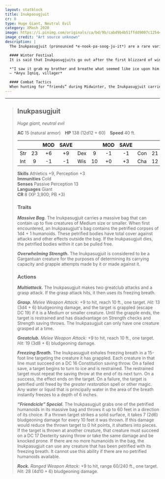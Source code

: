 ```yaml
---
layout: statblock
title: Inukpasugjuit
cr: 8
type: Huge Giant, Neutral Evil
category: XMash 2020
image: https://i.pinimg.com/originals/ca/bd/9b/cabd9b4b51ffdd9007c12544c8a3c70b.jpg
image_credit: "Art source unknown"
description: |
  The Inukpasugjuit (pronounced *e-nook-pa-soog-ju-it*) are a rare variety of Frost Giants living in the Northern areas of Toril. It is believed these giants are Frost Giants who have developed unusual abilities after completing a ritual which includes an extended stay in the Frostfell before returning to their homes. This rite of passage has made it so locals call them “Frostfell Giants.” Recently, reports of sightings place them in the areas of the Cold Run, the Great Glacier, the Ice Peak, and the Sea of Moving Ice. They are said to be as tall as Frost Giants, but much wider and thicker. Males are generally larger than females. Not much is known of these huge creatures, and it is uncertain if it is because of their scarcity, or if it is because no one lives to talk about them.

  #### Winter Festival
  It is said that Inukpasugjuits go out after the first blizzard of winter as part of a brutish festival celebrating Thrym and pillage the settlements of the area. During these times, they are believed to carry a massive bag in which they capture humanoids after petrifying them to use them as playthings and decorations in their icy caverns. It is the reason they are seen carrying great clubs instead of great axes for this festival—they do not want to slice their future belongings apart.

  *"I saw it grab my brother and breathe what seemed like ice upon him. I saw my brother begin to freeze and stop moving. It then put him in a large bag on its back and carried him away. Against my better judgment, I followed it. It was such a massive creature, yet so fast. After hours of walking, it reached a cavern where it brought my brother. I was exhausted. Once I saw it leave the cavern, I went to peek inside... and I saw him. My brother, petrified in ice, was placed around a large table where tea had been set. Many others that had suffered the same fate as my brother were also around the table. What seemed like a younger version of the creature that got my brother was having a tea party with them. I wanted to scream, but I knew I shouldn't. I just ran. I ran away. I'm a coward. If you ever see an Inukpasugjuik, run and hide as best as you can; your best chance of escape is to avoid being noticed in the first place. I think they can sense your fear."*  
  — *Anyu Iqniq, villager*

  #### Combat Tactics
  When hunting for “friends” during Midwinter, the Inukpasugjuit carries a greatclub. Unless it considers itself to be in danger, the Inukpasugjuit will attempt to incapacitate rather than kill its target, getting more pleasure from petrifying its living victim forever in ice rather than ending its life. Its first step will be to get within reach of the target to hit it with its greatclub, attempting to knock its target out. Whether or not it is successful, it will attempt to grasp its target and use its freezing breath to turn it into ice. When the Inukpasugjuit has frozen one of its victims, it will carefully place this newfound friend into one of its massive bags and carefully bring it home. If the Inukpasugjuit is attacked from range and cannot reach the attacker, it'll throw nearby rocks or boulders. If there are none nearby, it may reluctantly grab one of its “friends” from its bag and throw it at its attacker before trying to close in on the distance and make this new target the replacement for its now broken “friend.”
---
```


___
> ## Inukpasugjuit
> *Huge giant, neutral evil*
>
> **AC** 15 (natural armor) **HP** 138 (12d12 + 60) **Speed** 40 ft.
>
> | | | MOD | SAVE | | | MOD | SAVE | | | MOD | SAVE |
> |:--|:-:|:----:|:----:|:--|:-:|:----:|:----:|:--|:-:|:----:|:----:|
> |Str| 23| +6 | +9 |Dex| 9| -1 | -1 |Con| 21| +5 | +8 |
> |Int| 9| -1 | -1 |Wis| 10| +0 | +3 |Cha| 12| +1 | +4 |
>
> **Skills** Athletics +9, Perception +3  
> **Immunities** Cold  
> **Senses** Passive Perception 13  
> **Languages** Giant  
> **CR** 8 (XP 3,900; PB +3)
>
> ### Traits
>
> ***Massive Bag.*** The Inukpasugjuit carries a massive bag that can contain up to five creatures of Medium size or smaller. When first encountered, an Inukpasugjuit's bag contains the petrified corpses of 1d4 + 1 humanoids. These petrified bodies have total cover against attacks and other effects outside the bag. If the Inukpasugjuit dies, the petrified bodies within it can be pulled free.  
>
> ***Overwhelming Strength.*** The Inukpasugjuit is considered to be a Gargantuan creature for the purposes of determining its carrying capacity and grapple attempts made by it or made against it.  
>
> ### Actions
>
> ***Multiattack.*** The Inukpasugjuit makes two greatclub attacks and a grasp attack. If the grasp attack hits, it then uses its freezing breath.  
>
> ***Grasp.*** *Melee Weapon Attack:* +9 to hit, reach 10 ft., one target. *Hit:* 13 (3d4 + 6) bludgeoning damage, and the target is grappled (escape DC 19) if it is a Medium or smaller creature. Until the grapple ends, the target is restrained and has disadvantage on Strength checks and Strength saving throws. The Inukpasugjuit can only have one creature grasped at a time.  
>
> ***Greatclub.*** *Melee Weapon Attack:* +9 to hit, reach 10 ft., one target. *Hit:* 19 (3d8 + 6) bludgeoning damage.  
>
> ***Freezing Breath.*** The Inukpasugjuit exhales freezing breath in a 15-foot line targeting the creature it has grappled. Each creature in that line must succeed on a DC 16 Constitution saving throw. On a failed save, a target begins to turn to ice and is restrained. The restrained target must repeat the saving throw at the end of its next turn. On a success, the effect ends on the target. On a failure, the target is petrified until freed by the *greater restoration* spell or other magic. Any water or liquid that is principally water in the area of the breath instantly freezes to a depth of 6 inches.  
>
> ***“Friendcicle” Special.*** The Inukpasugjuit grabs one of the petrified humanoids in its massive bag and throws it up to 60 feet in a direction of its choice. If a thrown target strikes a solid surface, it takes 7 (2d6) bludgeoning damage for every 10 feet it was thrown. If this damage would reduce the thrown target to 0 hit points, it shatters into pieces. If the target is thrown at another creature, that creature must succeed on a DC 17 Dexterity saving throw or take the same damage and be knocked prone. If there are no more humanoids in the bag, the Inukpasugjuit can use any creature that has been petrified with its freezing breath. It cannot use this ability if there are no petrified humanoids available.  
>
> ***Rock.*** *Ranged Weapon Attack:* +9 to hit, range 60/240 ft., one target. *Hit:* 28 (4d10 + 6) bludgeoning damage.
